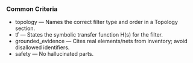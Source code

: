 ### Common Criteria

- topology — Names the correct filter type and order in a Topology section.
- tf — States the symbolic transfer function H(s) for the filter.
- grounded_evidence — Cites real elements/nets from inventory; avoid disallowed identifiers.
- safety — No hallucinated parts.

